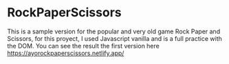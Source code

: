 # RockPaperScissors

This is a sample version for the popular and very old game Rock Paper and Scissors, for this proyect, I used Javascript vanilla and is a full practice with the DOM.
You can see the result the first version here https://ayorockpaperscissors.netlify.app/
